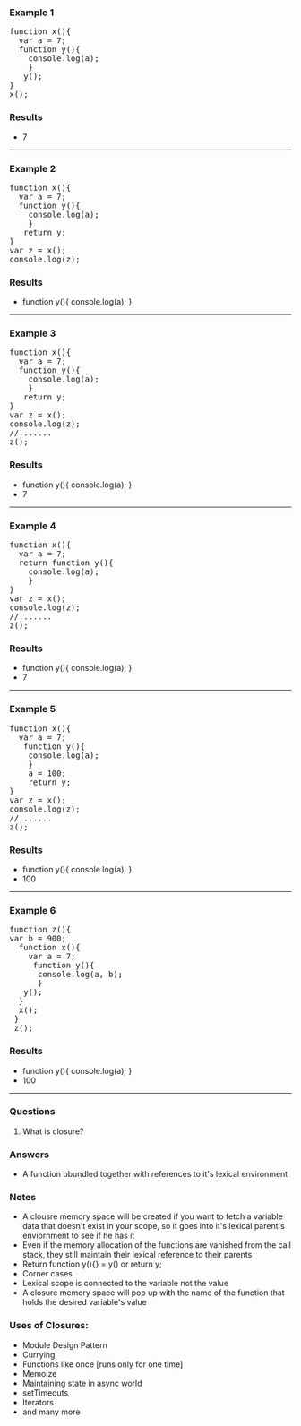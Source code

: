 ### Example 1
<pre>
function x(){
  var a = 7;
  function y(){
    console.log(a);
    }
   y();
}
x();
</pre>

### Results
- 7

<hr>

### Example 2
<pre>
function x(){
  var a = 7;
  function y(){
    console.log(a);
    }
   return y;
}
var z = x();
console.log(z);
</pre>

### Results
- function y(){
    console.log(a);
    }


<hr>

### Example 3
<pre>
function x(){
  var a = 7;
  function y(){
    console.log(a);
    }
   return y;
}
var z = x();
console.log(z);
//.......
z();
</pre>

### Results
- function y(){
    console.log(a);
    }
- 7
    
<hr>
    

### Example 4
<pre>
function x(){
  var a = 7;
  return function y(){
    console.log(a);
    }
}
var z = x();
console.log(z);
//.......
z();
</pre>

### Results
- function y(){
    console.log(a);
    }
- 7
        
<hr>

### Example 5
<pre>
function x(){
  var a = 7;
   function y(){
    console.log(a);
    }
    a = 100;
    return y;
}
var z = x();
console.log(z);
//.......
z();
</pre>

### Results
- function y(){
    console.log(a);
    }
- 100
        
<hr>

### Example 6
<pre>
function z(){
var b = 900;
  function x(){
    var a = 7;
     function y(){
      console.log(a, b);
      }
   y();
  }
  x();
 }
 z();
</pre>

### Results
- function y(){
    console.log(a);
    }
- 100
        
<hr>


### Questions
1. What is closure?

### Answers
- A function bbundled together with references to it's lexical environment

### Notes
- A clousre memory space will be created if you want to fetch a variable data that doesn't exist in your  scope, so it goes into it's lexical parent's enviornment to see if he has it
- Even if the memory allocation of the functions are vanished from the call stack, they still maintain their lexical reference to their parents
- Return function y(){} = y() or return y; 
- Corner cases
- Lexical scope is connected to the variable not the value 
- A closure memory space will pop up with the name of the function that holds the desired variable's value

### Uses of Closures:
- Module Design Pattern
- Currying
- Functions like once [runs only for one time]
- Memoize
- Maintaining state in async world
- setTimeouts
- Iterators
- and many more
